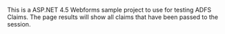 This is a ASP.NET 4.5 Webforms sample project to use for testing ADFS Claims.  The page results will show all claims that have been passed to the session.
